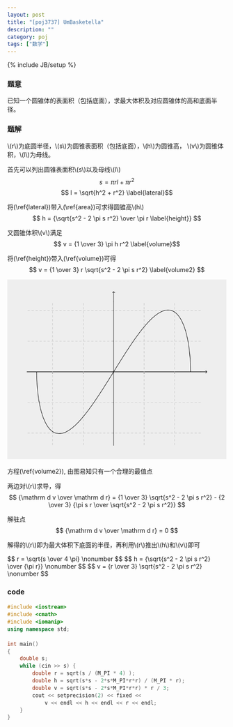 ```yaml
---
layout: post
title: "[poj3737] UmBasketella"
description: ""
category: poj
tags: ["数学"]
---
```

{% include JB/setup %}

### 题意
已知一个圆锥体的表面积（包括底面），求最大体积及对应圆锥体的高和底面半径。

### 题解
\\(r\\)为底圆半径，\\(s\\)为圆锥表面积（包括底面），\\(h\\)为圆锥高，
\\(v\\)为圆锥体积，\\(l\\)为母线。

首先可以列出圆锥表面积\\(s\\)以及母线\\(l\\)
$$ s = \pi r l + \pi  r^2 \label{area} $$
$$ l = \sqrt{h^2 + r^2} \label{lateral}$$

将(\ref{lateral})带入(\ref{area})可求得圆锥高\\(h\\)
$$ h = {\sqrt{s^2 - 2 \pi s r^2} \over \pi r \label{height}} $$

又圆锥体积\\(v\\)满足
$$ v = {1 \over 3} \pi h r^2 \label{volume}$$

将(\ref{height})带入(\ref{volume})可得
$$ v = {1 \over 3} r \sqrt{s^2 - 2 \pi s r^2} \label{volume2} $$

![v](/assets/img/poj3737-v.png)
<div class="figure-comment">
方程(\ref{volume2}), 由图易知只有一个合理的最值点
</div>

两边对\\(r\\)求导，得
$$ {\mathrm d v \over \mathrm d r}  = {1 \over 3} \sqrt{s^2 - 2 \pi s r^2} - {2 \over 3} {\pi s r \over \sqrt{s^2 - 2 \pi s r^2}} $$

解驻点
$$ {\mathrm d v \over \mathrm d r}  = 0 $$

解得的\\(r\\)即为最大体积下底面的半径，再利用\\(r\\)推出\\(h\\)和\\(v\\)即可
<div class="em">
$$ r = \sqrt{s \over 4 \pi} \nonumber $$
$$ h = {\sqrt{s^2 - 2 \pi s r^2} \over {\pi r}} \nonumber $$
$$ v = {r \over 3}  \sqrt{s^2 - 2 \pi s r^2} \nonumber $$
</div>

### code

```cpp
#include <iostream>
#include <cmath>
#include <iomanip>
using namespace std;

int main()
{
	double s;
	while (cin >> s) {
		double r = sqrt(s / (M_PI * 4) );
		double h = sqrt(s*s - 2*s*M_PI*r*r) / (M_PI * r);
		double v = sqrt(s*s - 2*s*M_PI*r*r) * r / 3;
		cout << setprecision(2) << fixed <<
			v << endl << h << endl << r << endl;
	}
}
```

<!--
l, h, r
s = pi r l + pi * r^2; ...1
v = 1/3 * pi r^2 h  ...2

l = sqrt(h^2 + r^2)  ...3
3 -> 1
h = sqrt(s^2 - 2 s pi r^2)/(pi r) ...4
h -> 2
v = 1/3 * r * sqrt(s^2 - 2 pi s r^2)
v' = 
由 v' = 0
r = sqrt(s/(4 pi))
-->
